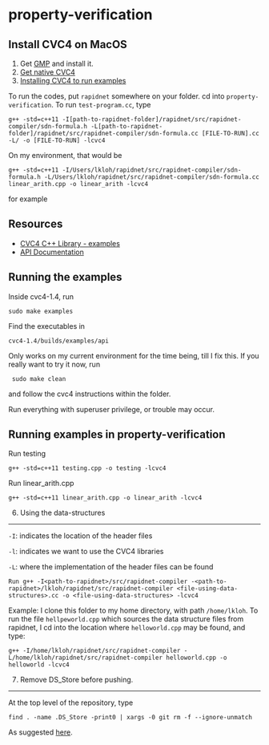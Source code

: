 property-verification
=====================
     
Install CVC4 on MacOS
---------------------

1. Get [GMP](https://gmplib.org/) and install it. 
2. [Get native CVC4](http://cvc4.cs.nyu.edu/downloads/)
2. [Installing CVC4 to run examples](http://cvc4.cs.nyu.edu/wiki/Building_CVC4_from_source)

To run the codes, put `rapidnet` somewhere on your folder. cd into `property-verification`. To run `test-program.cc`, type

    g++ -std=c++11 -I[path-to-rapidnet-folder]/rapidnet/src/rapidnet-compiler/sdn-formula.h -L[path-to-rapidnet-folder]/rapidnet/src/rapidnet-compiler/sdn-formula.cc [FILE-TO-RUN].cc -L/ -o [FILE-TO-RUN] -lcvc4
    
On my environment, that would be
    
    g++ -std=c++11 -I/Users/lkloh/rapidnet/src/rapidnet-compiler/sdn-formula.h -L/Users/lkloh/rapidnet/src/rapidnet-compiler/sdn-formula.cc linear_arith.cpp -o linear_arith -lcvc4
    
for example
    
Resources
---------
* [CVC4 C++ Library - examples](http://church.cims.nyu.edu/wiki/Tutorials#linear_arith)
* [API Documentation](http://cvc4.cs.nyu.edu/doc/index.html)



Running the examples
--------------------

Inside cvc4-1.4, run 

    sudo make examples
    
Find the executables in

    cvc4-1.4/builds/examples/api
    
Only works on my current environment for the time being, till I fix this. If you really want to try it now, run

     sudo make clean
     
and follow the cvc4 instructions within the folder.

Run everything with superuser privilege, or trouble may occur. 


Running examples in property-verification
-----------------------------------------

Run testing

    g++ -std=c++11 testing.cpp -o testing -lcvc4

Run linear_arith.cpp

    g++ -std=c++11 linear_arith.cpp -o linear_arith -lcvc4

6) Using the data-structures
----------------------------

`-I`: indicates the location of the header files

`-l`: indicates we want to use the CVC4 libraries

`-L`: where the implementation of the header files can be found

    Run g++ -I<path-to-rapidnet>/src/rapidnet-compiler -<path-to-rapidnet>/lkloh/rapidnet/src/rapidnet-compiler <file-using-data-structures>.cc -o <file-using-data-structures> -lcvc4

Example: I clone this folder to my home directory, with path `/home/lkloh`. To run the file `hellpeworld.cpp` which sources the data structure files from rapidnet, I cd into the location where `helloworld.cpp` may be found, and type:

    g++ -I/home/lkloh/rapidnet/src/rapidnet-compiler -L/home/lkloh/rapidnet/src/rapidnet-compiler helloworld.cpp -o helloworld -lcvc4

7) Remove DS_Store before pushing.
----------------------------------

At the top level of the repository, type

    find . -name .DS_Store -print0 | xargs -0 git rm -f --ignore-unmatch
    
As suggested [here](http://stackoverflow.com/questions/107701/how-can-i-remove-ds-store-files-from-a-git-repository).
